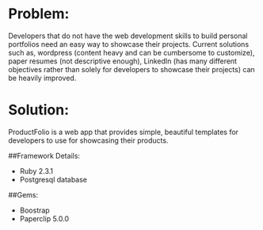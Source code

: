 # Problem:
Developers that do not have the web development skills to build personal portfolios need an easy way to showcase their projects. Current solutions such as, wordpress (content heavy and can be cumbersome to customize), paper resumes (not descriptive enough), LinkedIn (has many different objectives rather than solely for developers to showcase their projects) can be heavily improved. 


# Solution:
ProductFolio is a web app that provides simple, beautiful templates for developers to use for showcasing their products. 


##Framework Details:
* Ruby 2.3.1
* Postgresql database

##Gems:
* Boostrap
* Paperclip 5.0.0
